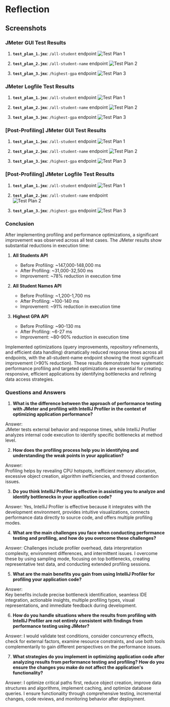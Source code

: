 # Reflection

## Screenshots

### JMeter GUI Test Results

1. **`test_plan_1.jmx`**: `/all-student` endpoint
   ![Test Plan 1](./readme/1.jpg)

2. **`test_plan_2.jmx`**: `/all-student-name` endpoint
   ![Test Plan 2](./readme/2.jpg)

3. **`test_plan_3.jmx`**: `/highest-gpa` endpoint
   ![Test Plan 3](./readme/3.jpg)

### JMeter Logfile Test Results

1. **`test_plan_1.jmx`**: `/all-student` endpoint
   ![Test Plan 1](./readme/4.jpg)

2. **`test_plan_2.jmx`**: `/all-student-name` endpoint
   ![Test Plan 2](./readme/5.jpg)

3. **`test_plan_3.jmx`**: `/highest-gpa` endpoint
   ![Test Plan 3](./readme/6.jpg)

### \[Post-Profiling\] JMeter GUI Test Results

1. **`test_plan_1.jmx`**: `/all-student` endpoint
   ![Test Plan 1](./readme/7.jpg)

2. **`test_plan_2.jmx`**: `/all-student-name` endpoint
   ![Test Plan 2](./readme/8.jpg)

3. **`test_plan_3.jmx`**: `/highest-gpa` endpoint
   ![Test Plan 3](./readme/9.jpg)

### \[Post-Profiling\] JMeter Logfile Test Results

1. **`test_plan_1.jmx`**: `/all-student` endpoint
   ![Test Plan 1](./readme/10.jpg)

2. **`test_plan_2.jmx`**: `/all-student-name` endpoint  
   ![Test Plan 2](./readme/11.jpg)

3. **`test_plan_3.jmx`**: `/highest-gpa` endpoint
   ![Test Plan 3](./readme/12.jpg)

### Conclusion

After implementing profiling and performance optimizations, a significant improvement was observed across all test cases. The JMeter results show substantial reductions in execution time:

1. **All Students API**

   - Before Profiling: ~147,000-148,000 ms
   - After Profiling: ~31,000-32,500 ms
   - Improvement: ~78% reduction in execution time

2. **All Student Names API**

   - Before Profiling: ~1,200-1,700 ms
   - After Profiling: ~100-140 ms
   - Improvement: ~91% reduction in execution time

3. **Highest GPA API**
   - Before Profiling: ~90-130 ms
   - After Profiling: ~6-27 ms
   - Improvement: ~80-90% reduction in execution time

Implemented optimizations (query improvements, repository refinements, and efficient data handling) dramatically reduced response times across all endpoints, with the all-student-name endpoint showing the most significant improvement (>90% reduction). These results demonstrate how systematic performance profiling and targeted optimizations are essential for creating responsive, efficient applications by identifying bottlenecks and refining data access strategies.

### Questions and Answers

1. **What is the difference between the approach of performance testing with JMeter and profiling with IntelliJ Profiler in the context of optimizing application performance?**

Answer:  
JMeter tests external behavior and response times, while IntelliJ Profiler analyzes internal code execution to identify specific bottlenecks at method level.

2. **How does the profiling process help you in identifying and understanding the weak points in your application?**

Answer:  
Profiling helps by revealing CPU hotspots, inefficient memory allocation, excessive object creation, algorithm inefficiencies, and thread contention issues.

3. **Do you think IntelliJ Profiler is effective in assisting you to analyze and identify bottlenecks in your application code?**

Answer:
Yes, IntelliJ Profiler is effective because it integrates with the development environment, provides intuitive visualizations, connects performance data directly to source code, and offers multiple profiling modes.

4. **What are the main challenges you face when conducting performance testing and profiling, and how do you overcome these challenges?**

Answer:
Challenges include profiler overhead, data interpretation complexity, environment differences, and intermittent issues. I overcome these by using sampling mode, focusing on top bottlenecks, creating representative test data, and conducting extended profiling sessions.

5. **What are the main benefits you gain from using IntelliJ Profiler for profiling your application code?**

Answer:  
Key benefits include precise bottleneck identification, seamless IDE integration, actionable insights, multiple profiling types, visual representations, and immediate feedback during development.

6. **How do you handle situations where the results from profiling with IntelliJ Profiler are not entirely consistent with findings from performance testing using JMeter?**

Answer:
I would validate test conditions, consider concurrency effects, check for external factors, examine resource constraints, and use both tools complementarily to gain different perspectives on the performance issues.

7. **What strategies do you implement in optimizing application code after analyzing results from performance testing and profiling? How do you ensure the changes you make do not affect the application's functionality?**

Answer:
I optimize critical paths first, reduce object creation, improve data structures and algorithms, implement caching, and optimize database queries. I ensure functionality through comprehensive testing, incremental changes, code reviews, and monitoring behavior after deployment.
